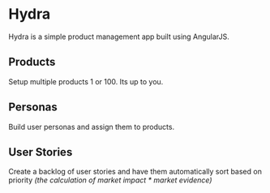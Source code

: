 # Hydra

Hydra is a simple product management app built using AngularJS.

## Products
Setup multiple products 1 or 100. Its up to you.

## Personas
Build user personas and assign them to products.

## User Stories
Create a backlog of user stories and have them automatically sort based on priority _(the calculation of market impact * market evidence)_
